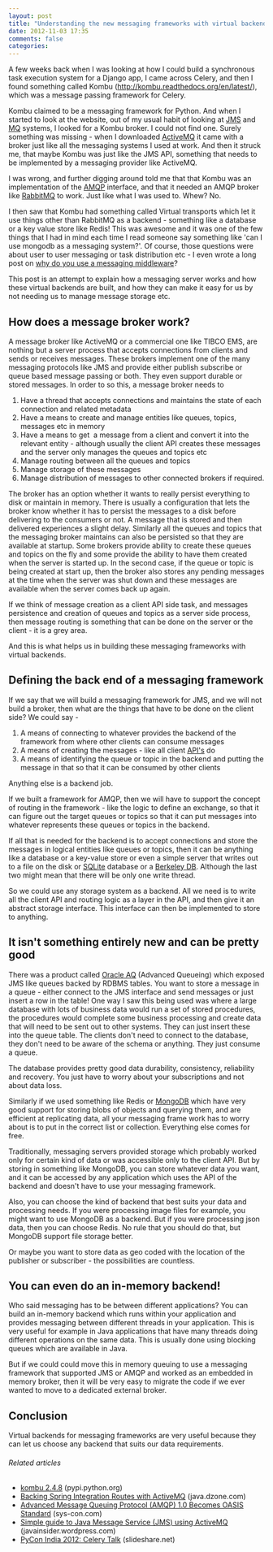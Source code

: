 ```yaml
---
layout: post
title: "Understanding the new messaging frameworks with virtual backends"
date: 2012-11-03 17:35
comments: false
categories:
---
```




A few weeks back when I was looking at how I could build a synchronous task execution system for a Django app, I came across Celery, and then I found something called Kombu (<a href="http://kombu.readthedocs.org/en/latest/">http://kombu.readthedocs.org/en/latest/</a>), which was a message passing framework for Celery.

Kombu claimed to be a messaging framework for Python. And when I started to look at the website, out of my usual habit of looking at <a  title="Java Message Service" href="http://en.wikipedia.org/wiki/Java_Message_Service" target="_blank" rel="wikipedia">JMS</a> and <a  title="Message queue" href="http://en.wikipedia.org/wiki/Message_queue" target="_blank" rel="wikipedia">MQ</a> systems, I looked for a Kombu broker. I could not find one. Surely something was missing - when I downloaded <a  title="ActiveMQ" href="http://activemq.apache.org/" target="_blank" rel="homepage">ActiveMQ</a> it came with a broker just like all the messaging systems I used at work. And then it struck me, that maybe Kombu was just like the JMS API, something that needs to be implemented by a messaging provider like ActiveMQ.

I was wrong, and further digging around told me that that Kombu was an implementation of the <a  title="Advanced Message Queuing Protocol" href="http://en.wikipedia.org/wiki/Advanced_Message_Queuing_Protocol" target="_blank" rel="wikipedia">AMQP</a> interface, and that it needed an AMQP broker like <a  title="RabbitMQ" href="http://www.rabbitmq.com" target="_blank" rel="homepage">RabbitMQ</a> to work. Just like what I was used to. Whew? No.

I then saw that Kombu had something called Virtual transports which let it use things other than RabbitMQ as a backend - something like a database or a key value store like Redis! This was awesome and it was one of the few things that I had in mind each time I read someone say something like 'can I use mongodb as a messaging system?'. Of course, those questions were about user to user messaging or task distribution etc - I even wrote a long post on <a href="http://supercoderz.in/2012/01/29/why-do-you-use-messagingmiddleware/" target="_blank">why do you use a messaging middleware</a>?

This post is an attempt to explain how a messaging server works and how these virtual backends are built, and how they can make it easy for us by not needing us to manage message storage etc.


<h2>How does a message broker work?</h2>
A message broker like ActiveMQ or a commercial one like TIBCO EMS, are nothing but a server process that accepts connections from clients and sends or receives messages. These brokers implement one of the many messaging protocols like JMS and provide either publish subscribe or queue based message passing or both. They even support durable or stored messages. In order to so this, a message broker needs to
<ol>
	<li>Have a thread that accepts connections and maintains the state of each connection and related metadata</li>
	<li>Have a means to create and manage entities like queues, topics, messages etc in memory</li>
	<li>Have a means to get  a message from a client and convert it into the relevant entity - although usually the client API creates these messages and the server only manages the queues and topics etc</li>
	<li>Manage routing between all the queues and topics</li>
	<li>Manage storage of these messages</li>
	<li>Manage distribution of messages to other connected brokers if required.</li>
</ol>
The broker has an option whether it wants to really persist everything to disk or maintain in memory. There is usually a configuration that lets the broker know whether it has to persist the messages to a disk before delivering to the consumers or not. A message that is stored and then delivered experiences a slight delay. Similarly all the queues and topics that the messaging broker maintains can also be persisted so that they are available at startup. Some brokers provide ability to create these queues and topics on the fly and some provide the ability to have them created when the server is started up. In the second case, if the queue or topic is being created at start up, then the broker also stores any pending messages at the time when the server was shut down and these messages are available when the server comes back up again.

If we think of message creation as a client API side task, and messages persistence and creation of queues and topics as a server side process, then message routing is something that can be done on the server or the client - it is a grey area.

And this is what helps us in building these messaging frameworks with virtual backends.
<h2>Defining the back end of a messaging framework</h2>
If we say that we will build a messaging framework for JMS, and we will not build a broker, then what are the things that have to be done on the client side? We could say -
<ol>
	<li>A means of connecting to whatever provides the backend of the framework from where other clients can consume messages</li>
	<li>A means of creating the messages - like all client <a  title="Application programming interface" href="http://en.wikipedia.org/wiki/Application_programming_interface" target="_blank" rel="wikipedia">API's</a> do</li>
	<li>A means of identifying the queue or topic in the backend and putting the message in that so that it can be consumed by other clients</li>
</ol>
Anything else is a backend job.

If we built a framework for AMQP, then we will have to support the concept of routing in the framework - like the logic to define an exchange, so that it can figure out the target queues or topics so that it can put messages into whatever represents these queues or topics in the backend.

If all that is needed for the backend is to accept connections and store the messages in logical entities like queues or topics, then it can be anything like a database or a key-value store or even a simple server that writes out to a file on the disk or <a  title="SQLite" href="http://sqlite.org" target="_blank" rel="homepage">SQLite</a> database or a <a  title="Berkeley DB" href="http://www.oracle.com/us/products/database/berkeley-db/index.html" target="_blank" rel="homepage">Berkeley DB</a>. Although the last two might mean that there will be only one write thread.

So we could use any storage system as a backend. All we need is to write all the client API and routing logic as a layer in the API, and then give it an abstract storage interface. This interface can then be implemented to store to anything.
<h2>It isn't something entirely new and can be pretty good</h2>
There was a product called <a  title="Oracle Advanced Queuing" href="http://en.wikipedia.org/wiki/Oracle_Advanced_Queuing" target="_blank" rel="wikipedia">Oracle AQ</a> (Advanced Queueing) which exposed JMS like queues backed by RDBMS tables. You want to store a message in a queue - either connect to the JMS interface and send messages or just insert a row in the table! One way I saw this being used was where a large database with lots of business data would run a set of stored procedures, the procedures would complete some business processing and create data that will need to be sent out to other systems. They can just insert these into the queue table. The clients don't need to connect to the database, they don't need to be aware of the schema or anything. They just consume a queue.

The database provides pretty good data durability, consistency, reliability and recovery. You just have to worry about your subscriptions and not about data loss.

Similarly if we used something like Redis or <a  title="MongoDB" href="http://www.mongodb.org/" target="_blank" rel="homepage">MongoDB</a> which have very good support for storing blobs of objects and querying them, and are efficient at replicating data, all your messaging frame work has to worry about is to put in the correct list or collection. Everything else comes for free.

Traditionally, messaging servers provided storage which probably worked only for certain kind of data or was accessible only to the client API. But by storing in something like MongoDB, you can store whatever data you want, and it can be accessed by any application which uses the API of the backend and doesn't have to use your messaging framework.

Also, you can choose the kind of backend that best suits your data and processing needs. If you were processing image files for example, you might want to use MongoDB as a backend. But if you were processing json data, then you can choose Redis. No rule that you should do that, but MongoDB support file storage better.

Or maybe you want to store data as geo coded with the location of the publisher or subscriber - the possibilities are countless.
<h2>You can even do an in-memory backend!</h2>
Who said messaging has to be between different applications? You can build an in-memory backend which runs within your application and provides messaging between different threads in your application. This is very useful for example in Java applications that have many threads doing different operations on the same data. This is usually done using blocking queues which are available in Java.

But if we could could move this in memory queuing to use a messaging framework that supported JMS or AMQP and worked as an embedded in memory broker, then it will be very easy to migrate the code if we ever wanted to move to a dedicated external broker.
<h2>Conclusion</h2>
Virtual backends for messaging frameworks are very useful because they can let us choose any backend that suits our data requirements.
<h6 class="zemanta-related-title" style="font-size:1em;">Related articles</h6>
<ul class="zemanta-article-ul">
	<li class="zemanta-article-ul-li"><a href="http://pypi.python.org/pypi/kombu/2.4.8" target="_blank">kombu 2.4.8</a> (pypi.python.org)</li>
	<li class="zemanta-article-ul-li"><a href="http://java.dzone.com/articles/backing-spring-integration-1" target="_blank">Backing Spring Integration Routes with ActiveMQ</a> (java.dzone.com)</li>
	<li class="zemanta-article-ul-li"><a href="http://www.sys-con.com/node/2426985" target="_blank">Advanced Message Queuing Protocol (AMQP) 1.0 Becomes OASIS Standard</a> (sys-con.com)</li>
	<li class="zemanta-article-ul-li"><a href="http://javainsider.wordpress.com/2012/09/25/simple-guide-to-java-message-service-jms-using-activemq/" target="_blank">Simple guide to Java Message Service (JMS) using ActiveMQ</a> (javainsider.wordpress.com)</li>
	<li class="zemanta-article-ul-li"><a href="http://www.slideshare.net/piykumar/pycon-india-2012" target="_blank">PyCon India 2012: Celery Talk</a> (slideshare.net)</li>
</ul>